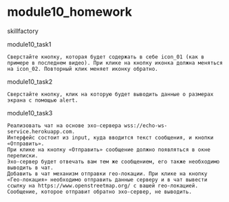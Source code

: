 # module10_homework

skillfactory

module10_task1

    Сверстайте кнопку, которая будет содержать в себе icon_01 (как в примере в последнем видео). При клике на кнопку иконка должна меняться на icon_02. Повторный клик меняет иконку обратно.

module10_task2

    Сверстайте кнопку, клик на которую будет выводить данные о размерах экрана с помощью alert. 

module10_task3

    Реализовать чат на основе эхо-сервера wss://echo-ws-service.herokuapp.com.
    Интерфейс состоит из input, куда вводится текст сообщения, и кнопки «Отправить».
    При клике на кнопку «Отправить» сообщение должно появляться в окне переписки.
    Эхо-сервер будет отвечать вам тем же сообщением, его также необходимо выводить в чат.
    Добавить в чат механизм отправки гео-локации. При клике на кнопку «Гео-локация» необходимо отправить данные серверу и в чат вывести ссылку на https://www.openstreetmap.org/ с вашей гео-локацией. Сообщение, которое отправит обратно эхо-сервер, не выводить.
